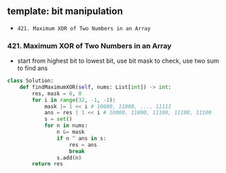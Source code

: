 ## template: bit manipulation

* `421. Maximum XOR of Two Numbers in an Array`

### 421. Maximum XOR of Two Numbers in an Array

- start from highest bit to lowest bit, use bit mask to check, use two sum to find ans

```python
class Solution:
    def findMaximumXOR(self, nums: List[int]) -> int:
        res, mask = 0, 0
        for i in range(32, -1, -1):
            mask |= 1 << i # 10000, 11000, ..., 11111
            ans = res | 1 << i # 10000, 11000, 11100, 11100, 11100
            s = set()
            for n in nums:
                n &= mask
                if n ^ ans in s:
                    res = ans
                    break
                s.add(n)
        return res
```

```python

```


```python

```


```python

```


```python

```


```python

```


```python

```


```python

```